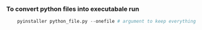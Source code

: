 ### To convert python files into executabale run

```python
    pyinstaller python_file.py --onefile # argument to keep everything in a single executable